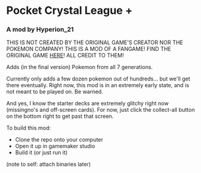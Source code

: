 # Pocket Crystal League +
### A mod by Hyperion_21

THIS IS NOT CREATED BY THE ORIGINAL GAME'S CREATOR NOR THE POKEMON COMPANY! THIS IS A MOD OF A FANGAME! FIND THE ORIGINAL GAME [HERE](https://moodytail.itch.io/pocket-crystal-league)! ALL CREDIT TO THEM!

Adds (in the final version) Pokemon from all 7 generations.

Currently only adds a few dozen pokemon out of hundreds... but we'll get there eventually. Right now, this mod is in an extremely early state, and is not meant to be played on. Be warned.

And yes, I know the starter decks are extremely glitchy right now (missingno's and off-screen cards). For now, just click the collect-all button on the bottom right to get past that screen.


To build this mod:
- Clone the repo onto your computer
- Open it up in gamemaker studio
- Build it (or just run it)

(note to self: attach binaries later)
